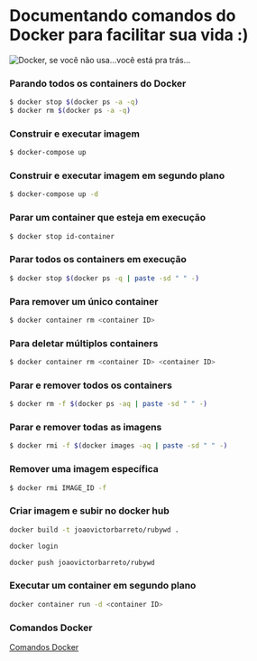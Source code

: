 # Documentando comandos do Docker para facilitar sua vida :)

![Docker, se você não usa...você está pra trás...](https://gifimage.net/wp-content/uploads/2018/11/docker-gif-4.gif)

### Parando todos os containers do Docker
```sh
$ docker stop $(docker ps -a -q)
$ docker rm $(docker ps -a -q)
```

### Construir e executar imagem
```sh
$ docker-compose up
```
### Construir e executar imagem em segundo plano
```sh
$ docker-compose up -d
```
### Parar um container que esteja em execução
```sh
$ docker stop id-container
```
### Parar todos os containers em execução
```sh
$ docker stop $(docker ps -q | paste -sd " " -)
```

### Para remover um único container
```sh
$ docker container rm <container ID>
```

### Para deletar múltiplos containers
```sh
$ docker container rm <container ID> <container ID>
```

### Parar e remover todos os containers
```sh
$ docker rm -f $(docker ps -aq | paste -sd " " -)
```

### Parar e remover todas as imagens
```sh
$ docker rmi -f $(docker images -aq | paste -sd " " -)
```
### Remover uma imagem específica
```sh
$ docker rmi IMAGE_ID -f
```
### Criar imagem e subir no docker hub
```sh
docker build -t joaovictorbarreto/rubywd .
```
```sh
docker login
```
```sh
docker push joaovictorbarreto/rubywd
```

### Executar um container em segundo plano
```sh
docker container run -d <container ID>
```

### Comandos Docker
[Comandos Docker](https://stack.desenvolvedor.expert/appendix/docker/comandos.html)




